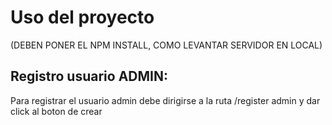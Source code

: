 # Uso del proyecto

(DEBEN PONER EL NPM INSTALL, COMO LEVANTAR SERVIDOR EN LOCAL)

## Registro usuario ADMIN:

Para registrar el usuario admin debe dirigirse a la ruta /register admin y dar click al boton de crear